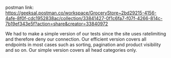 postman link:
https://geeksal.postman.co/workspace/GroceryStore~2bd29215-4156-4afe-8f0f-cdc1952838ac/collection/33841427-0f1c6fa7-f07f-4266-814c-7b19ef343e5f?action=share&creator=33840972


We had to make a simple version of our tests since the site uses ratelimiting and therefore deny our connection. 
Our efficient version covers all endpoints in most cases such as sorting, pagination and product visibility and so on. 
Our simple version covers all head categories only.  